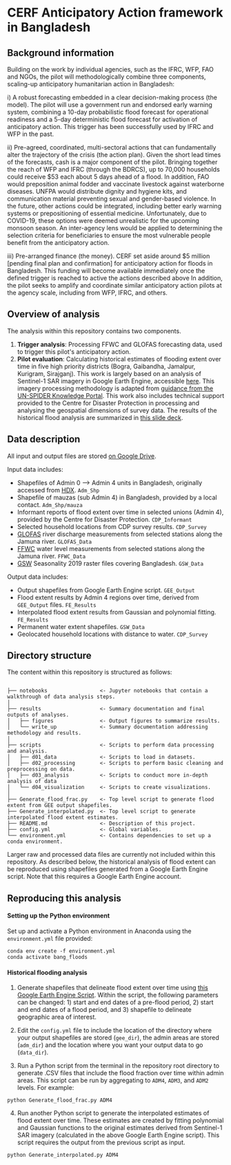# CERF Anticipatory Action framework in Bangladesh

## Background information

Building on the work by individual agencies, such as the IFRC, WFP, FAO and NGOs, the pilot will methodologically combine three components, scaling-up anticipatory humanitarian action in Bangladesh:

i) A robust forecasting embedded in a clear decision-making process (the model).
The pilot will use a government run and endorsed early warning system, combining a 10-day probabilistic flood forecast for operational readiness and a 5-day deterministic flood forecast for activation of anticipatory action. This trigger has been successfully used by IFRC and WFP in the past.
  
ii) Pre-agreed, coordinated, multi-sectoral actions that can fundamentally alter the trajectory of the crisis (the action plan).
Given the short lead times of the forecasts, cash is a major component of the pilot. Bringing together the reach of WFP and IFRC (through the BDRCS), up to 70,000 households could receive $53 each about 5 days ahead of a flood.
In addition, FAO would preposition animal fodder and vaccinate livestock against waterborne diseases. UNFPA would distribute dignity and hygiene kits, and communication material preventing sexual and gender-based violence.
In the future, other actions could be integrated, including better early warning systems or prepositioning of essential medicine. Unfortunately, due to COVID-19, these options were deemed unrealistic for the upcoming monsoon season.
An inter-agency lens would be applied to determining the selection criteria for beneficiaries to ensure the most vulnerable people benefit from the anticipatory action.

iii) Pre-arranged finance (the money).
CERF set aside around $5 million [pending final plan and confirmation] for anticipatory action for floods in
Bangladesh. This funding will become available immediately once the defined trigger is reached to active the actions described above
In addition, the pilot seeks to amplify and coordinate similar anticipatory action pilots at the agency scale, including from WFP, IFRC, and others.

## Overview of analysis

The analysis within this repository contains two components. 

1. **Trigger analysis**: Processing FFWC and GLOFAS forecasting data, used to trigger this pilot's anticipatory action. 
2. **Pilot evaluation**: Calculating historical estimates of flooding extent over time in five high priority districts (Bogra, Gaibandha, Jamalpur, Kurigram, Sirajganj). This work is largely based on an analysis of Sentinel-1 SAR imagery in Google Earth Engine, accessible [here](https://code.earthengine.google.com/0fe2c1f3b2cf8ef6fe9aa81382b00191). This imagery processing methodology is adapted from [guidance from the UN-SPIDER Knowledge Portal](https://un-spider.org/advisory-support/recommended-practices/recommended-practice-google-earth-engine-flood-mapping/step-by-step). This work also includes technical support provided to the Centre for Disaster Protection in processing and analysing the geospatial dimensions of survey data. The results of the historical flood analysis are summarized in [this slide deck](https://docs.google.com/presentation/d/1D5tj83Q63L-9lI343t0tcHwpxQ14XkGQK6PobUcXb6g/edit#slide=id.p3).

## Data description

All input and output files are stored [on Google Drive](https://drive.google.com/drive/folders/16TR6uta4XgMhpuBVHJdH4WM529TkK_hF?usp=sharing). 

Input data includes: 
- Shapefiles of Admin 0 --> Admin 4 units in Bangladesh, originally accessed from [HDX](https://data.humdata.org/dataset/administrative-boundaries-of-bangladesh-as-of-2015). ```Adm_Shp```
- Shapefile of mauzas (sub Admin 4) in Bangladesh, provided by a local contact. ```Adm_Shp/mauza``` 
- Informant reports of flood extent over time in selected unions (Admin 4), provided by the Centre for Disaster Protection. ```CDP_Informant``` 
- Selected household locations from CDP survey results. ```CDP_Survey``` 
- [GLOFAS](https://www.globalfloods.eu/) river discharge measurements from selected stations along the Jamuna river. ```GLOFAS_Data``` 
- [FFWC](http://www.ffwc.gov.bd/) water level measurements from selected stations along the Jamuna river. ```FFWC_Data```
- [GSW](https://global-surface-water.appspot.com/download) Seasonality 2019 raster files covering Bangladesh. ```GSW_Data``` 

Output data includes:
- Output shapefiles from Google Earth Engine script. ```GEE_Output```
- Flood extent results by Admin 4 regions over time, derived from ```GEE_Output``` files. ```FE_Results```
- Interpolated flood extent results from Gaussian and polynomial fitting. ```FE_Results```
- Permanent water extent shapefiles. ```GSW_Data```
- Geolocated household locations with distance to water. ```CDP_Survey```

## Directory structure 

The content within this repository is structured as follows: 

```

├── notebooks                 <- Jupyter notebooks that contain a walkthrough of data analysis steps. 
│
├── results                   <- Summary documentation and final outputs of analyses. 
│   ├── figures               <- Output figures to summarize results. 
│   └── write_up              <- Summary documentation addressing methodology and results.  
│
├── scripts                   <- Scripts to perform data processing and analysis.    
│   ├── d01_data              <- Scripts to load in datasets. 
│   ├── d02_processing        <- Scripts to perform basic cleaning and preprocessing on data.
│   ├── d03_analysis          <- Scripts to conduct more in-depth analysis of data
│   └── d04_visualization     <- Scripts to create visualizations. 
│
├── Generate_flood_frac.py    <- Top level script to generate flood extent from GEE output shapefiles.
├── Generate_interpolated.py  <- Top level script to generate interpolated flood extent estimates. 
├── README.md                 <- Description of this project.
├── config.yml                <- Global variables.
└── environment.yml           <- Contains dependencies to set up a conda environment. 

```

Larger raw and processed data files are currently not included within this repository. As described below, the historical analysis of flood extent can be reproduced using shapefiles generated from a Google Earth Engine script. Note that this requires a Google Earth Engine account. 

## Reproducing this analysis 

#### Setting up the Python environment

Set up and activate a Python environment in Anaconda using the ```environment.yml``` file provided: 

```
conda env create -f environment.yml
conda activate bang_floods
```

#### Historical flooding analysis

1. Generate shapefiles that delineate flood extent over time using [this Google Earth Engine Script](https://code.earthengine.google.com/0fe2c1f3b2cf8ef6fe9aa81382b00191). Within the script, the following parameters can be changed: 1) start and end dates of a pre-flood period, 2) start and end dates of a flood period, and 3) shapefile to delineate geographic area of interest.

2. Edit the ```config.yml``` file to include the location of the directory where your output shapefiles are stored (```gee_dir```), the admin areas are stored (```adm_dir```) and the location where you want your output data to go (```data_dir```).

3. Run a Python script from the terminal in the repository root directory to generate .CSV files that include the flood fraction over time within admin areas. This script can be run by aggregating to ```ADM4```, ```ADM3```, and ```ADM2``` levels. For example: 

```
python Generate_flood_frac.py ADM4 
```

4. Run another Python script to generate the interpolated estimates of flood extent over time. These estimates are created by fitting polynomial and Gaussian functions to the original estimates derived from Sentinel-1 SAR imagery (calculated in the above Google Earth Engine script). This script requires the output from the previous script as input. 

```
python Generate_interpolated.py ADM4
```

